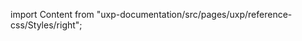 
import Content from "uxp-documentation/src/pages/uxp/reference-css/Styles/right";

<Content query="product=xd"/>
